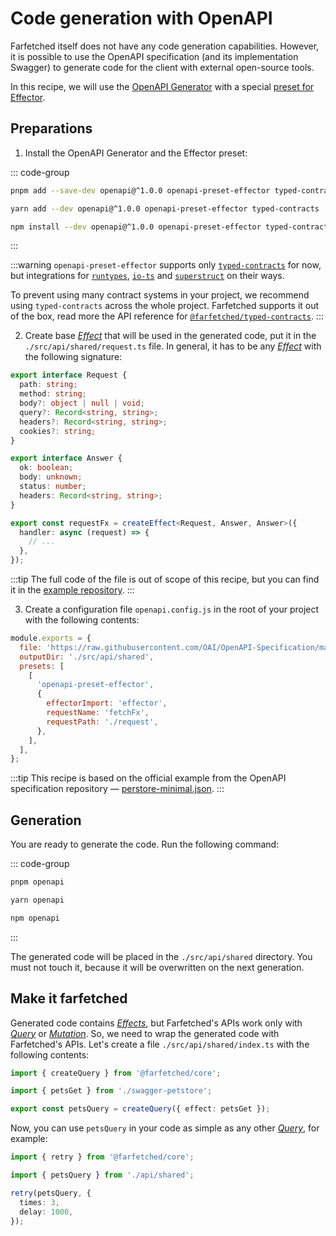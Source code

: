 # Code generation with OpenAPI

Farfetched itself does not have any code generation capabilities. However, it is possible to use the OpenAPI specification (and its implementation Swagger) to generate code for the client with external open-source tools.

In this recipe, we will use the [OpenAPI Generator](https://github.com/openapi/openapi) with a special [preset for Effector](https://github.com/openapi/preset-effector).

## Preparations

1. Install the OpenAPI Generator and the Effector preset:

::: code-group

```sh [pnpm]
pnpm add --save-dev openapi@^1.0.0 openapi-preset-effector typed-contracts
```

```sh [yarn]
yarn add --dev openapi@^1.0.0 openapi-preset-effector typed-contracts
```

```sh [npm]
npm install --dev openapi@^1.0.0 openapi-preset-effector typed-contracts
```

:::

:::warning
`openapi-preset-effector` supports only [`typed-contracts`](https://github.com/bigslycat/typed-contracts) for now, but integrations for [`runtypes`](https://github.com/openapi/preset-effector/issues/12), [`io-ts`](https://github.com/openapi/preset-effector/issues/13) and [`superstruct`](https://github.com/openapi/preset-effector/issues/19) on their ways.

To prevent using many contract systems in your project, we recommend using `typed-contracts` across the whole project. Farfetched supports it out of the box, read more the API reference for [`@farfetched/typed-contracts`](/api/contracts/typed-contracts).
:::

2. Create base [_Effect_](https://effector.dev/en/api/effector/effect/) that will be used in the generated code, put it in the `./src/api/shared/request.ts` file. In general, it has to be any [_Effect_](https://effector.dev/en/api/effector/effect/) with the following signature:

```ts
export interface Request {
  path: string;
  method: string;
  body?: object | null | void;
  query?: Record<string, string>;
  headers?: Record<string, string>;
  cookies?: string;
}

export interface Answer {
  ok: boolean;
  body: unknown;
  status: number;
  headers: Record<string, string>;
}

export const requestFx = createEffect<Request, Answer, Answer>({
  handler: async (request) => {
    // ...
  },
});
```

:::tip
The full code of the file is out of scope of this recipe, but you can find it in the [example repository](https://github.com/accesso-app/frontend/blob/master/src/shared/api/request/client.ts).
:::

3. Create a configuration file `openapi.config.js` in the root of your project with the following contents:

```js
module.exports = {
  file: 'https://raw.githubusercontent.com/OAI/OpenAPI-Specification/main/examples/v2.0/json/petstore-minimal.json',
  outputDir: './src/api/shared',
  presets: [
    [
      'openapi-preset-effector',
      {
        effectorImport: 'effector',
        requestName: 'fetchFx',
        requestPath: './request',
      },
    ],
  ],
};
```

:::tip
This recipe is based on the official example from the OpenAPI specification repository — [perstore-minimal.json](https://github.com/OAI/OpenAPI-Specification/blob/main/examples/v2.0/json/petstore-minimal.json).
:::

## Generation

You are ready to generate the code. Run the following command:

::: code-group

```sh [pnpm]
pnpm openapi
```

```sh [yarn]
yarn openapi
```

```sh [npm]
npm openapi
```

:::

The generated code will be placed in the `./src/api/shared` directory. You must not touch it, because it will be overwritten on the next generation.

## Make it farfetched

Generated code contains [_Effects_](https://effector.dev/en/api/effector/effect/), but Farfetched's APIs work only with [_Query_](/api/primitives/query) or [_Mutation_](/api/primitives/mutation). So, we need to wrap the generated code with Farfetched's APIs. Let's create a file `./src/api/shared/index.ts` with the following contents:

```ts
import { createQuery } from '@farfetched/core';

import { petsGet } from './swagger-petstore';

export const petsQuery = createQuery({ effect: petsGet });
```

Now, you can use `petsQuery` in your code as simple as any other [_Query_](/api/primitives/query), for example:

```ts
import { retry } from '@farfetched/core';

import { petsQuery } from './api/shared';

retry(petsQuery, {
  times: 3,
  delay: 1000,
});
```

